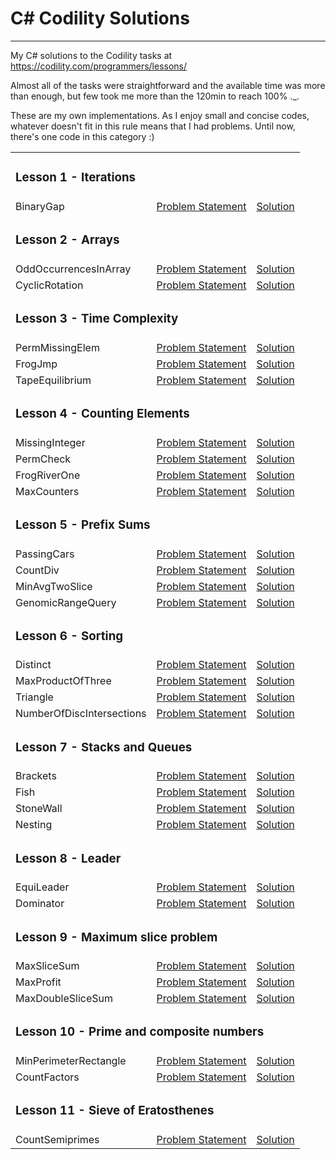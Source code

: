 # C# Codility Solutions
-----------------

My C# solutions to the Codility tasks at https://codility.com/programmers/lessons/

Almost all of the tasks were straightforward and the available time was more than enough, but few took me more than the 120min to reach 100% ._.

These are my own implementations. As I enjoy small and concise codes, whatever doesn't fit in this rule means that I had problems. Until now, there's one code in this category :)

<table>
    <tr>
        <td colspan="3"><h3>Lesson 1 - Iterations</h3></td>
    </tr>
    <tr>
        <td>BinaryGap</td>
        <td><a href="Lesson%201%20-%20Iterations/BinaryGap.md">Problem Statement</a></td>
        <td><a href="Lesson%201%20-%20Iterations/BinaryGap.cs">Solution</a></td>
    </tr>
    <tr>
        <td colspan="3"><h3>Lesson 2 - Arrays</h3></td>
    </tr>
    <tr>
        <td>OddOccurrencesInArray</td>
        <td><a href="Lesson%202%20-%20Arrays/OddOccurrencesInArray.md">Problem Statement</a></td>
        <td><a href="Lesson%202%20-%20Arrays/OddOccurrencesInArray.cs">Solution</a></td>
    </tr>
    <tr>
        <td>CyclicRotation</td>
        <td><a href="Lesson%202%20-%20Arrays/CyclicRotation.md">Problem Statement</a></td>
        <td><a href="Lesson%202%20-%20Arrays/CyclicRotation.cs">Solution</a></td>
    </tr>
    <tr>
        <td colspan="3"><h3>Lesson 3 - Time Complexity</h3></td>
    </tr>
    <tr>
        <td>PermMissingElem</td>
        <td><a href="Lesson%203%20-%20Time%20Complexity/PermMissingElem.md">Problem Statement</a></td>
        <td><a href="Lesson%203%20-%20Time%20Complexity/PermMissingElem.cs">Solution</a></td>
    </tr>
    <tr>
        <td>FrogJmp</td>
        <td><a href="Lesson%203%20-%20Time%20Complexity/FrogJmp.md">Problem Statement</a></td>
        <td><a href="Lesson%203%20-%20Time%20Complexity/FrogJmp.cs">Solution</a></td>
    </tr>
    <tr>
        <td>TapeEquilibrium</td>
        <td><a href="Lesson%203%20-%20Time%20Complexity/TapeEquilibrium.md">Problem Statement</a></td>
        <td><a href="Lesson%203%20-%20Time%20Complexity/TapeEquilibrium.cs">Solution</a></td>
    </tr>
    <tr>
        <td colspan="3"><h3>Lesson 4 - Counting Elements</h3></td>
    </tr>
    <tr>
        <td>MissingInteger</td>
        <td><a href="Lesson%204%20-%20Counting%20Elements/MissingInteger.md">Problem Statement</a></td>
        <td><a href="Lesson%204%20-%20Counting%20Elements/MissingInteger.cs">Solution</a></td>
    </tr>
    <tr>
        <td>PermCheck</td>
        <td><a href="Lesson%204%20-%20Counting%20Elements/PermCheck.md">Problem Statement</a></td>
        <td><a href="Lesson%204%20-%20Counting%20Elements/PermCheck.cs">Solution</a></td>
    </tr>
    <tr>
        <td>FrogRiverOne</td>
        <td><a href="Lesson%204%20-%20Counting%20Elements/FrogRiverOne.md">Problem Statement</a></td>
        <td><a href="Lesson%204%20-%20Counting%20Elements/FrogRiverOne.cs">Solution</a></td>
    </tr>
    <tr>
        <td>MaxCounters</td>
        <td><a href="Lesson%204%20-%20Counting%20Elements/MaxCounters.md">Problem Statement</a></td>
        <td><a href="Lesson%204%20-%20Counting%20Elements/MaxCounters.cs">Solution</a></td>
    </tr>
    <tr>
        <td colspan="3"><h3>Lesson 5 - Prefix Sums</h3></td>
    </tr>
    <tr>
        <td>PassingCars</td>
        <td><a href="Lesson%205%20-%20Prefix%20Sums/PassingCars.md">Problem Statement</a></td>
        <td><a href="Lesson%205%20-%20Prefix%20Sums/PassingCars.cs">Solution</a></td>
    </tr>
    <tr>
        <td>CountDiv</td>
        <td><a href="Lesson%205%20-%20Prefix%20Sums/CountDiv.md">Problem Statement</a></td>
        <td><a href="Lesson%205%20-%20Prefix%20Sums/CountDiv.cs">Solution</a></td>
    </tr>
    <tr>
        <td>MinAvgTwoSlice</td>
        <td><a href="Lesson%205%20-%20Prefix%20Sums/MinAvgTwoSlice.md">Problem Statement</a></td>
        <td><a href="Lesson%205%20-%20Prefix%20Sums/MinAvgTwoSlice.cs">Solution</a></td>
    </tr>
    <tr>
        <td>GenomicRangeQuery</td>
        <td><a href="Lesson%205%20-%20Prefix%20Sums/GenomicRangeQuery.md">Problem Statement</a></td>
        <td><a href="Lesson%205%20-%20Prefix%20Sums/GenomicRangeQuery.cs">Solution</a></td>
    </tr>
    <tr>
        <td colspan="3"><h3>Lesson 6 - Sorting</h3></td>
    </tr>
    <tr>
        <td>Distinct</td>
        <td><a href="Lesson%206%20-%20Sorting/Distinct.md">Problem Statement</a></td>
        <td><a href="Lesson%206%20-%20Sorting/Distinct.cs">Solution</a></td>
    </tr>
    <tr>
        <td>MaxProductOfThree</td>
        <td><a href="Lesson%206%20-%20Sorting/MaxProductOfThree.md">Problem Statement</a></td>
        <td><a href="Lesson%206%20-%20Sorting/MaxProductOfThree.cs">Solution</a></td>
    </tr>
    <tr>
        <td>Triangle</td>
        <td><a href="Lesson%206%20-%20Sorting/Triangle.md">Problem Statement</a></td>
        <td><a href="Lesson%206%20-%20Sorting/Triangle.cs">Solution</a></td>
    </tr>
    <tr>
        <td>NumberOfDiscIntersections</td>
        <td><a href="Lesson%206%20-%20Sorting/NumberOfDiscIntersections.md">Problem Statement</a></td>
        <td><a href="Lesson%206%20-%20Sorting/NumberOfDiscIntersections.cs">Solution</a></td>
    </tr>
    <tr>
        <td colspan="3"><h3>Lesson 7 - Stacks and Queues</h3></td>
    </tr>
    <tr>
        <td>Brackets</td>
        <td><a href="Lesson%207%20-%20Stacks%20and%20Queues/Brackets.md">Problem Statement</a></td>
        <td><a href="Lesson%207%20-%20Stacks%20and%20Queues/Brackets.cs">Solution</a></td>
    </tr>
    <tr>
        <td>Fish</td>
        <td><a href="Lesson%207%20-%20Stacks%20and%20Queues/Fish.md">Problem Statement</a></td>
        <td><a href="Lesson%207%20-%20Stacks%20and%20Queues/Fish.cs">Solution</a></td>
    </tr>
    <tr>
        <td>StoneWall</td>
        <td><a href="Lesson%207%20-%20Stacks%20and%20Queues/StoneWall.md">Problem Statement</a></td>
        <td><a href="Lesson%207%20-%20Stacks%20and%20Queues/StoneWall.cs">Solution</a></td>
    </tr>
    <tr>
        <td>Nesting</td>
        <td><a href="Lesson%207%20-%20Stacks%20and%20Queues/Nesting.md">Problem Statement</a></td>
        <td><a href="Lesson%207%20-%20Stacks%20and%20Queues/Nesting.cs">Solution</a></td>
    </tr>
     <tr>
        <td colspan="3"><h3>Lesson 8 - Leader</h3></td>
    </tr>
    <tr>
        <td>EquiLeader</td>
        <td><a href="Lesson%208%20-%20Leader/EquiLeader.md">Problem Statement</a></td>
        <td><a href="Lesson%208%20-%20Leader/EquiLeader.cs">Solution</a></td>
    </tr>
    <tr>
        <td>Dominator</td>
        <td><a href="Lesson%208%20-%20Leader/Dominator.md">Problem Statement</a></td>
        <td><a href="Lesson%208%20-%20Leader/Dominator.cs">Solution</a></td>
    </tr>
    <tr>
        <td colspan="3"><h3>Lesson 9 - Maximum slice problem</h3></td>
    </tr>
    <tr>
        <td>MaxSliceSum</td>
        <td><a href="Lesson%209%20-%20Maximum%20slice%20problem/MaxSliceSum.md">Problem Statement</a></td>
        <td><a href="Lesson%209%20-%20Maximum%20slice%20problem/MaxSliceSum.cs">Solution</a></td>
    </tr>
    <tr>
        <td>MaxProfit</td>
        <td><a href="Lesson%209%20-%20Maximum%20slice%20problem/MaxProfit.md">Problem Statement</a></td>
        <td><a href="Lesson%209%20-%20Maximum%20slice%20problem/MaxProfit.cs">Solution</a></td>
    </tr>
    <tr>
        <td>MaxDoubleSliceSum</td>
        <td><a href="Lesson%209%20-%20Maximum%20slice%20problem/MaxDoubleSliceSum.md">Problem Statement</a></td>
        <td><a href="Lesson%209%20-%20Maximum%20slice%20problem/MaxDoubleSliceSum.cs">Solution</a></td>
    </tr>
    <tr>
        <td colspan="3"><h3>Lesson 10 - Prime and composite numbers</h3></td>
    </tr>
    <tr>
        <td>MinPerimeterRectangle</td>
        <td><a href="Lesson%2010%20-%20Prime%20and%20composite%20numbers/MinPerimeterRectangle.md">Problem Statement</a></td>
        <td><a href="Lesson%2010%20-%20Prime%20and%20composite%20numbers/MinPerimeterRectangle.cs">Solution</a></td>
    </tr>
    <tr>
        <td>CountFactors</td>
        <td><a href="Lesson%2010%20-%20Prime%20and%20composite%20numbers/CountFactors.md">Problem Statement</a></td>
        <td><a href="Lesson%2010%20-%20Prime%20and%20composite%20numbers/CountFactors.cs">Solution</a></td>
    </tr>
    <tr>
        <td colspan="3"><h3>Lesson 11 - Sieve of Eratosthenes</h3></td>
    </tr>
    <tr>
        <td>CountSemiprimes</td>
        <td><a href="Lesson%2011%20-%20Sieve%20of%20Eratosthenes/CountSemiprimes.md">Problem Statement</a></td>
        <td><a href="Lesson%2011%20-%20Sieve%20of%20Eratosthenes/CountSemiprimes.cs">Solution</a></td>
    </tr>
</table>
